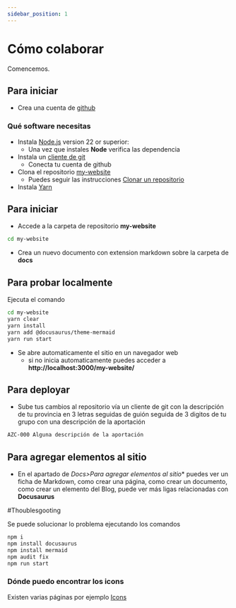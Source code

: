 ```yaml
---
sidebar_position: 1
---
```


# Cómo colaborar

Comencemos.

## Para iniciar

- Crea una cuenta de [github](https://github.com/)
### Qué software necesitas

- Instala [Node.js](https://nodejs.org/en/download/) version 22 or superior:
  - Una vez que instales **Node** verifica las dependencia
- Instala un [cliente de git](https://desktop.github.com/download/)
  - Conecta tu cuenta de github
- Clona el repositorio [my-website](https://github.com/conecta-clanes/my-website)
  - Puedes seguir las instrucciones [Clonar un repositorio](https://docs.github.com/es/repositories/creating-and-managing-repositories/cloning-a-repository)
- Instala [Yarn](https://classic.yarnpkg.com/lang/en/docs/install/#windows-stable )

## Para iniciar

- Accede a la carpeta de repositorio **my-website**

```bash
cd my-website
```
- Crea un nuevo documento con extension markdown sobre la carpeta de **docs**


## Para probar localmente

Ejecuta el comando 

```bash
cd my-website
yarn clear 
yarn install
yarn add @docusaurus/theme-mermaid
yarn run start
```

- Se abre automaticamente el sitio en un navegador web
  - si no inicia automaticamente puedes acceder a **http://localhost:3000/my-website/**


## Para deployar

- Sube tus cambios al repositorio vía un cliente de git con la descripción de tu provincia en 3 letras seguidas de guión seguida de 3 digitos de tu grupo con una descripción de la aportación

```bash
AZC-000 Alguna descripción de la aportación
```


## Para agregar elementos al sitio

- En el apartado de **Docs*>Para agregar elementos al sitio** puedes ver un ficha de Markdown, como crear una página, como crear un documento, como crear un elemento del Blog, puede ver más ligas relacionadas con **Docusaurus**

#Thoublesgooting

Se puede solucionar lo problema ejecutando los comandos
```bash
npm i
npm install docusaurus
npm install mermaid
npm audit fix
npm run start
```

### Dónde puedo encontrar los icons

Existen varias páginas por ejemplo [Icons](https://gist.github.com/rxaviers/7360908)